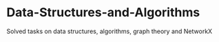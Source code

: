 # Data-Structures-and-Algorithms
Solved tasks on data structures, algorithms, graph theory and NetworkX
